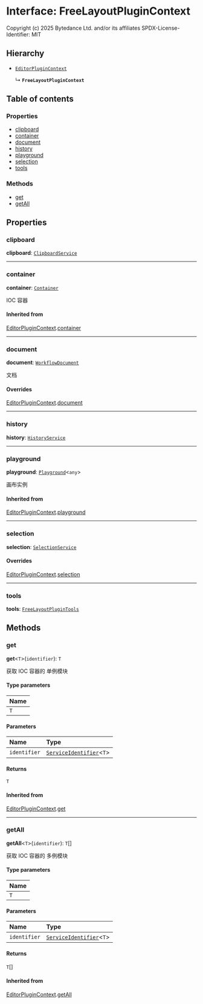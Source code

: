 # Interface: FreeLayoutPluginContext

Copyright (c) 2025 Bytedance Ltd. and/or its affiliates
SPDX-License-Identifier: MIT

## Hierarchy

* [`EditorPluginContext`](/en/auto-docs/free-layout-editor/interfaces/EditorPluginContext.md)

  ↳ **`FreeLayoutPluginContext`**

## Table of contents

### Properties

* [clipboard](/en/auto-docs/free-layout-editor/interfaces/FreeLayoutPluginContext.md#clipboard)
* [container](/en/auto-docs/free-layout-editor/interfaces/FreeLayoutPluginContext.md#container)
* [document](/en/auto-docs/free-layout-editor/interfaces/FreeLayoutPluginContext.md#document)
* [history](/en/auto-docs/free-layout-editor/interfaces/FreeLayoutPluginContext.md#history)
* [playground](/en/auto-docs/free-layout-editor/interfaces/FreeLayoutPluginContext.md#playground)
* [selection](/en/auto-docs/free-layout-editor/interfaces/FreeLayoutPluginContext.md#selection)
* [tools](/en/auto-docs/free-layout-editor/interfaces/FreeLayoutPluginContext.md#tools)

### Methods

* [get](/en/auto-docs/free-layout-editor/interfaces/FreeLayoutPluginContext.md#get)
* [getAll](/en/auto-docs/free-layout-editor/interfaces/FreeLayoutPluginContext.md#getall)

## Properties

### clipboard

**clipboard**: [`ClipboardService`](/en/auto-docs/free-layout-editor/variables/ClipboardService-1.md)

***

### container

**container**: [`Container`](/en/auto-docs/free-layout-editor/interfaces/interfaces.Container.md)

IOC 容器

#### Inherited from

[EditorPluginContext](/en/auto-docs/free-layout-editor/interfaces/EditorPluginContext.md).[container](/en/auto-docs/free-layout-editor/interfaces/EditorPluginContext.md#container)

***

### document

**document**: [`WorkflowDocument`](/en/auto-docs/free-layout-editor/classes/WorkflowDocument.md)

文档

#### Overrides

[EditorPluginContext](/en/auto-docs/free-layout-editor/interfaces/EditorPluginContext.md).[document](/en/auto-docs/free-layout-editor/interfaces/EditorPluginContext.md#document)

***

### history

**history**: [`HistoryService`](/en/auto-docs/free-layout-editor/classes/HistoryService.md)

***

### playground

**playground**: [`Playground`](/en/auto-docs/free-layout-editor/classes/Playground.md)<`any`>

画布实例

#### Inherited from

[EditorPluginContext](/en/auto-docs/free-layout-editor/interfaces/EditorPluginContext.md).[playground](/en/auto-docs/free-layout-editor/interfaces/EditorPluginContext.md#playground)

***

### selection

**selection**: [`SelectionService`](/en/auto-docs/free-layout-editor/classes/SelectionService.md)

#### Overrides

[EditorPluginContext](/en/auto-docs/free-layout-editor/interfaces/EditorPluginContext.md).[selection](/en/auto-docs/free-layout-editor/interfaces/EditorPluginContext.md#selection)

***

### tools

**tools**: [`FreeLayoutPluginTools`](/en/auto-docs/free-layout-editor/interfaces/FreeLayoutPluginTools.md)

## Methods

### get

**get**<`T`>(`identifier`): `T`

获取 IOC 容器的 单例模块

#### Type parameters

| Name |
| :------ |
| `T` |

#### Parameters

| Name | Type |
| :------ | :------ |
| `identifier` | [`ServiceIdentifier`](/en/auto-docs/free-layout-editor/types/interfaces.ServiceIdentifier.md)<`T`> |

#### Returns

`T`

#### Inherited from

[EditorPluginContext](/en/auto-docs/free-layout-editor/interfaces/EditorPluginContext.md).[get](/en/auto-docs/free-layout-editor/interfaces/EditorPluginContext.md#get)

***

### getAll

**getAll**<`T`>(`identifier`): `T`\[]

获取 IOC 容器的 多例模块

#### Type parameters

| Name |
| :------ |
| `T` |

#### Parameters

| Name | Type |
| :------ | :------ |
| `identifier` | [`ServiceIdentifier`](/en/auto-docs/free-layout-editor/types/interfaces.ServiceIdentifier.md)<`T`> |

#### Returns

`T`\[]

#### Inherited from

[EditorPluginContext](/en/auto-docs/free-layout-editor/interfaces/EditorPluginContext.md).[getAll](/en/auto-docs/free-layout-editor/interfaces/EditorPluginContext.md#getall)
